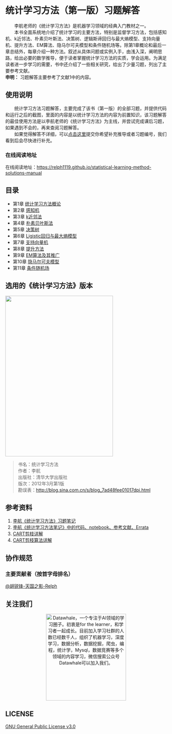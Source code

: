 # 统计学习方法（第一版）习题解答
&emsp;&emsp;李航老师的《统计学习方法》是机器学习领域的经典入门教材之一。  
&emsp;&emsp;本书全面系统地介绍了统计学习的主要方法，特别是监督学习方法，包括感知机、k近邻法、朴素贝叶斯法、决策树、逻辑斯谛回归与最大熵模型、支持向量机、提升方法、EM算法、隐马尔可夫模型和条件随机场等。除第1章概论和最后一章总结外，每章介绍一种方法。叙述从具体问题或实例入手，由浅入深，阐明思路，给出必要的数学推导，便于读者掌握统计学习方法的实质，学会运用。为满足读者进一步学习的需要，书中还介绍了一些相关研究，给出了少量习题，列出了主要参考文献。  
**申明：** 习题解答主要参考了文献1中的内容。

## 使用说明
&emsp;&emsp;统计学习方法习题解答，主要完成了该书（第一版）的全部习题，并提供代码和运行之后的截图，里面的内容是以统计学习方法的内容为前置知识，该习题解答的最佳使用方法是以李航老师的《统计学习方法》为主线，并尝试完成课后习题，如果遇到不会的，再来查阅习题解答。  
&emsp;&emsp;如果觉得解答不详细，可以[点击这里](https://github.com/Relph1119/statistical-learning-method-solutions-manual/issues)提交你希望补充推导或者习题编号，我们看到后会尽快进行补充。

### 在线阅读地址
在线阅读地址：https://relph1119.github.io/statistical-learning-method-solutions-manual

## 目录
- 第1章 [统计学习方法概论](https://relph1119.github.io/statistical-learning-method-solutions-manual/#/chapter1/chapter1)
- 第2章 [感知机](https://relph1119.github.io/statistical-learning-method-solutions-manual/#/chapter2/chapter2)
- 第3章 [k近邻法](https://relph1119.github.io/statistical-learning-method-solutions-manual/#/chapter3/chapter3)
- 第4章 [朴素贝叶斯法](https://relph1119.github.io/statistical-learning-method-solutions-manual/#/chapter4/chapter4)
- 第5章 [决策树](https://relph1119.github.io/statistical-learning-method-solutions-manual/#/chapter5/chapter5)
- 第6章 [Ligistic回归与最大熵模型](https://relph1119.github.io/statistical-learning-method-solutions-manual/#/chapter6/chapter6)
- 第7章 [支持向量机](https://relph1119.github.io/statistical-learning-method-solutions-manual/#/chapter7/chapter7)
- 第8章 [提升方法](https://relph1119.github.io/statistical-learning-method-solutions-manual/#/chapter8/chapter8)
- 第9章 [EM算法及其推广](https://relph1119.github.io/statistical-learning-method-solutions-manual/#/chapter9/chapter9)
- 第10章 [隐马尔可夫模型](https://relph1119.github.io/statistical-learning-method-solutions-manual/#/chapter10/chapter10)
- 第11章 [条件随机场](https://relph1119.github.io/statistical-learning-method-solutions-manual/#/chapter11/chapter11)

## 选用的《统计学习方法》版本
<img src="https://github.com/Relph1119/statistical-learning-method-solutions-manual/blob/master/res/statistical-learning-method-book.jpg?raw=true" width="336" height= "500">


> 书名：统计学习方法<br/>
> 作者：李航<br/>
> 出版社：清华大学出版社<br/>
> 版次：2012年3月第1版<br/>
> 勘误表：http://blog.sina.com.cn/s/blog_7ad48fee01017dpi.html<br/>

## 参考资料
1. [李航《统计学习方法》习题笔记](https://sine-x.com/statistical-learning-method)
2. [李航《统计学习方法笔记》中的代码、notebook、参考文献、Errata](https://github.com/SmirkCao/Lihang)  
3. [CART剪枝详解](https://blog.csdn.net/wjc1182511338/article/details/76793164)
4. [CART剪枝算法详解](http://www.pianshen.com/article/1752163397/)

## 协作规范

### 主要贡献者（按首字母排名）
 [@胡锐锋-天国之影-Relph](https://github.com/Relph1119)

## 关注我们
<div align=center><img src="https://raw.githubusercontent.com/datawhalechina/pumpkin-book/master/res/qrcode.jpeg" width = "250" height = "270" alt="Datawhale，一个专注于AI领域的学习圈子。初衷是for the learner，和学习者一起成长。目前加入学习社群的人数已经数千人，组织了机器学习，深度学习，数据分析，数据挖掘，爬虫，编程，统计学，Mysql，数据竞赛等多个领域的内容学习，微信搜索公众号Datawhale可以加入我们。"></div>

## LICENSE
[GNU General Public License v3.0](https://github.com/Relph1119/statistical-learning-method-solutions-manual/blob/master/LICENSE)